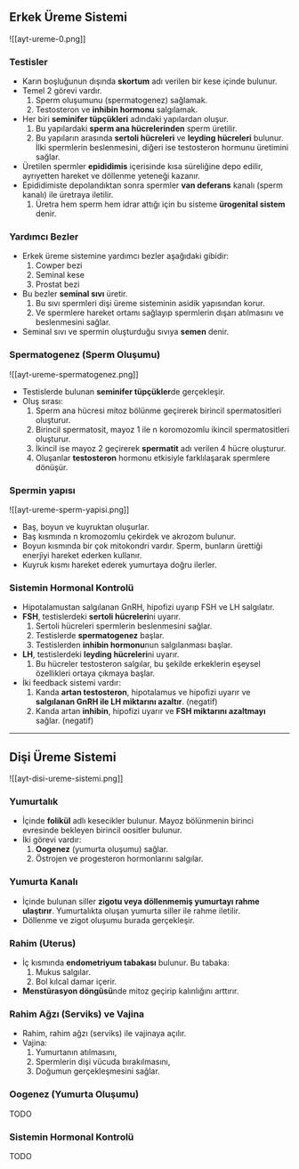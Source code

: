 ## Erkek Üreme Sistemi
![[ayt-ureme-0.png]]

### Testisler 
- Karın boşluğunun dışında **skortum** adı verilen bir kese içinde bulunur.
- Temel 2 görevi vardır.
	1. Sperm oluşumunu (spermatogenez) sağlamak.
	2. Testosteron ve **inhibin hormonu** salgılamak.
- Her biri **seminifer tüpçükleri** adındaki yapılardan oluşur. 
	1. Bu yapılardaki **sperm ana hücrelerinden** sperm üretilir.
	2. Bu yapıların arasında **sertoli hücreleri** ve **leyding hücreleri** bulunur. İlki spermlerin beslenmesini, diğeri ise testosteron hormunu üretimini sağlar.
- Üretilen spermler **epididimis** içerisinde kısa süreliğine depo edilir, ayrıyetten hareket ve döllenme yeteneği kazanır.
- Epididimiste depolandıktan sonra spermler **van deferans** kanalı (sperm kanalı) ile üretraya iletilir.
	1. Üretra hem sperm hem idrar attığı için bu sisteme **ürogenital sistem** denir.

### Yardımcı Bezler
- Erkek üreme sistemine yardımcı bezler aşağıdaki gibidir:
	1. Cowper bezi
	2. Seminal kese
	3. Prostat bezi
- Bu bezler **seminal sıvı** üretir.
	1. Bu sıvı  spermleri dişi üreme sisteminin asidik yapısından korur.
	2. Ve spermlere hareket ortamı sağlayıp spermlerin dışarı atılmasını ve beslenmesini sağlar.
- Seminal sıvı ve spermin oluşturduğu sıvıya **semen** denir.

### Spermatogenez (Sperm Oluşumu)
![[ayt-ureme-spermatogenez.png]]
- Testislerde bulunan **seminifer tüpçükler**de gerçekleşir.
- Oluş sırası:
	1. Sperm ana hücresi mitoz bölünme geçirerek birincil spermatositleri oluşturur.
	2. Birincil spermatosit, mayoz 1 ile n koromozomlu ikincil spermatositleri oluşturur.
	3. İkincil ise mayoz 2 geçirerek **spermatit** adı verilen 4 hücre oluşturur.
	4. Oluşanlar **testosteron** hormonu etkisiyle farklılaşarak spermlere dönüşür.

### Spermin yapısı
![[ayt-ureme-sperm-yapisi.png]]

- Baş, boyun ve kuyruktan oluşurlar.
- Baş kısmında n kromozomlu çekirdek ve akrozom bulunur.
- Boyun kısmında bir çok mitokondri vardır. Sperm, bunların ürettiği enerjiyi hareket ederken kullanır.
- Kuyruk kısmı hareket ederek yumurtaya doğru ilerler.

### Sistemin Hormonal Kontrolü
- Hipotalamustan salgılanan GnRH, hipofizi uyarıp FSH ve LH salgılatır.
- **FSH**, testislerdeki **sertoli hücreleri**ni uyarır. 
	1. Sertoli hücreleri spermlerin beslenmesini sağlar.  
	2. Testislerde **spermatogenez** başlar.
	3. Testislerden **inhibin hormonu**nun salgılanması başlar.
- **LH**, testislerdeki **leyding hücreleri**ni uyarır.
	1. Bu hücreler testosteron salgılar, bu şekilde erkeklerin eşeysel özellikleri ortaya çıkmaya başlar.
- İki feedback sistemi vardır:
	1. Kanda **artan testosteron**, hipotalamus ve hipofizi uyarır ve **salgılanan GnRH ile LH miktarını azaltır**. (negatif)
	2. Kanda artan **inhibin**, hipofizi uyarır ve **FSH miktarını azaltmayı** sağlar. (negatif)

---

## Dişi Üreme Sistemi
![[ayt-disi-ureme-sistemi.png]]

### Yumurtalık
- İçinde **folikül** adlı kesecikler bulunur. Mayoz bölünmenin birinci evresinde bekleyen birincil oositler bulunur.
- İki görevi vardır:
	1. **Oogenez** (yumurta oluşumu) sağlar.
	2. Östrojen ve progesteron hormonlarını salgılar.

### Yumurta Kanalı
- İçinde bulunan siller **zigotu veya döllenmemiş yumurtayı rahme ulaştırır**. Yumurtalıkta oluşan yumurta siller ile rahme iletilir.
- Döllenme ve zigot oluşumu burada gerçekleşir.

### Rahim (Uterus)
- İç kısmında **endometriyum tabakası** bulunur. Bu tabaka:
	1. Mukus salgılar.
	2. Bol kılcal damar içerir.
-  **Menstürasyon döngüsü**nde mitoz geçirip kalınlığını arttırır.

### Rahim Ağzı (Serviks) ve Vajina
- Rahim, rahim ağzı (serviks) ile vajinaya açılır.
- Vajina:
	1. Yumurtanın atılmasını,
	2. Spermlerin dişi vücuda bırakılmasını,
	3. Doğumun gerçekleşmesini sağlar.

### Oogenez (Yumurta Oluşumu)
TODO

### Sistemin Hormonal Kontrolü
TODO